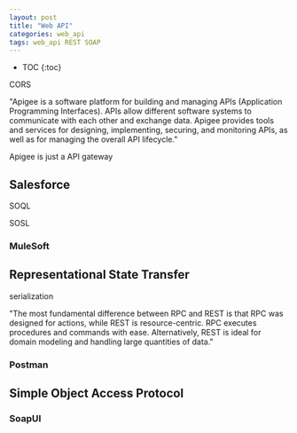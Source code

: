 ```yaml
---
layout: post
title: "Web API"
categories: web_api
tags: web_api REST SOAP
---
```


* TOC
{:toc}



CORS

"Apigee is a software platform for building and managing APIs (Application Programming Interfaces). APIs allow different software systems to communicate with each other and exchange data. Apigee provides tools and services for designing, implementing, securing, and monitoring APIs, as well as for managing the overall API lifecycle."

Apigee is just a API gateway

## Salesforce

SOQL

SOSL



### MuleSoft



## Representational State Transfer

serialization

"The most fundamental difference between RPC and REST is that RPC was designed for actions, while REST is resource-centric. RPC executes procedures and commands with ease. Alternatively, REST is ideal for domain modeling and handling large quantities of data."



### Postman



## Simple Object Access Protocol



### SoapUI


